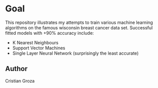 # Goal
This repository illustrates my attempts to train various machine learning
algorithms on the famous wisconsin breast cancer data set. Successful fitted models
with +90% accuracy include:
+ K Nearest Neighbours
+ Support Vector Machines
+ Single Layer Neural Network (surprisingly the least accurate)

## Author
Cristian Groza
